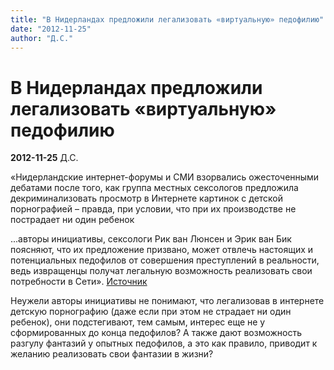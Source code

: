 ```yaml
---
title: "В Нидерландах предложили легализовать «виртуальную» педофилию"
date: "2012-11-25"
author: "Д.С."
---
```


# В Нидерландах предложили легализовать «виртуальную» педофилию

**2012-11-25** Д.С.

«Нидерландские интернет-форумы и СМИ взорвались ожесточенными дебатами после того, как группа местных сексологов предложила декриминализовать просмотр в Интернете картинок с детской порнографией – правда, при условии, что при их производстве не пострадает ни один ребенок

...авторы инициативы, сексологи Рик ван Люнсен и Эрик ван Бик поясняют, что их предложение призвано, может отвлечь настоящих и потенциальных педофилов от совершения преступлений в реальности, ведь извращенцы получат легальную возможность реализовать свои потребности в Сети». [Источник](http://vz.ru/news/2012/11/19/607912.html)

Неужели авторы инициативы не понимают, что легализовав в интернете детскую порнографию (даже если при этом не страдает ни один ребенок), они подстегивают, тем самым, интерес еще не у сформированных до конца педофилов? А также дают возможность разгулу фантазий у опытных педофилов, а это как правило, приводит к желанию реализовать свои фантазии в жизни?